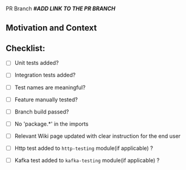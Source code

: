 # <Feature Title>

PR Branch
**_#ADD LINK TO THE PR BRANCH_**

## Motivation and Context

## Checklist:

* [ ] Unit tests added?

* [ ] Integration tests added?

* [ ] Test names are meaningful?

* [ ] Feature manually tested?

* [ ] Branch build passed?

* [ ] No 'package.*' in the imports

* [ ] Relevant Wiki page updated with clear instruction for the end user

* [ ] Http test added to `http-testing` module(if applicable) ?

* [ ] Kafka test added to `kafka-testing` module(if applicable) ?
